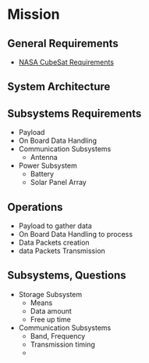 Mission
==

## General Requirements

- [NASA CubeSat Requirements](http://www.nasa.gov/pdf/627972main_LSP-REQ-317_01A.pdf)

## System Architecture


## Subsystems Requirements

- Payload
- On Board Data Handling
- Communication Subsystems
  - Antenna 
- Power Subsystem
  - Battery
  - Solar Panel Array

## Operations

- Payload to gather data
- On Board Data Handling to process
- Data Packets creation
- data Packets Transmission

## Subsystems, Questions

- Storage Subsystem
  - Means
  - Data amount
  - Free up time
- Communication Subsystems
  - Band, Frequency
  - Transmission timing
  - 
